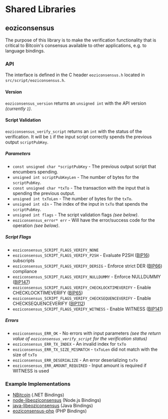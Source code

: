 Shared Libraries
================

## eoziconsensus

The purpose of this library is to make the verification functionality that is critical to Bitcoin's consensus available to other applications, e.g. to language bindings.

### API

The interface is defined in the C header `eoziconsensus.h` located in `src/script/eoziconsensus.h`.

#### Version

`eoziconsensus_version` returns an `unsigned int` with the API version *(currently `1`)*.

#### Script Validation

`eoziconsensus_verify_script` returns an `int` with the status of the verification. It will be `1` if the input script correctly spends the previous output `scriptPubKey`.

##### Parameters
- `const unsigned char *scriptPubKey` - The previous output script that encumbers spending.
- `unsigned int scriptPubKeyLen` - The number of bytes for the `scriptPubKey`.
- `const unsigned char *txTo` - The transaction with the input that is spending the previous output.
- `unsigned int txToLen` - The number of bytes for the `txTo`.
- `unsigned int nIn` - The index of the input in `txTo` that spends the `scriptPubKey`.
- `unsigned int flags` - The script validation flags *(see below)*.
- `eoziconsensus_error* err` - Will have the error/success code for the operation *(see below)*.

##### Script Flags
- `eoziconsensus_SCRIPT_FLAGS_VERIFY_NONE`
- `eoziconsensus_SCRIPT_FLAGS_VERIFY_P2SH` - Evaluate P2SH ([BIP16](https://github.com/eozi/bips/blob/master/bip-0016.mediawiki)) subscripts
- `eoziconsensus_SCRIPT_FLAGS_VERIFY_DERSIG` - Enforce strict DER ([BIP66](https://github.com/eozi/bips/blob/master/bip-0066.mediawiki)) compliance
- `eoziconsensus_SCRIPT_FLAGS_VERIFY_NULLDUMMY` - Enforce NULLDUMMY ([BIP147](https://github.com/eozi/bips/blob/master/bip-0147.mediawiki))
- `eoziconsensus_SCRIPT_FLAGS_VERIFY_CHECKLOCKTIMEVERIFY` - Enable CHECKLOCKTIMEVERIFY ([BIP65](https://github.com/eozi/bips/blob/master/bip-0065.mediawiki))
- `eoziconsensus_SCRIPT_FLAGS_VERIFY_CHECKSEQUENCEVERIFY` - Enable CHECKSEQUENCEVERIFY ([BIP112](https://github.com/eozi/bips/blob/master/bip-0112.mediawiki))
- `eoziconsensus_SCRIPT_FLAGS_VERIFY_WITNESS` - Enable WITNESS ([BIP141](https://github.com/eozi/bips/blob/master/bip-0141.mediawiki))

##### Errors
- `eoziconsensus_ERR_OK` - No errors with input parameters *(see the return value of `eoziconsensus_verify_script` for the verification status)*
- `eoziconsensus_ERR_TX_INDEX` - An invalid index for `txTo`
- `eoziconsensus_ERR_TX_SIZE_MISMATCH` - `txToLen` did not match with the size of `txTo`
- `eoziconsensus_ERR_DESERIALIZE` - An error deserializing `txTo`
- `eoziconsensus_ERR_AMOUNT_REQUIRED` - Input amount is required if WITNESS is used

### Example Implementations
- [NBitcoin](https://github.com/NicolasDorier/NBitcoin/blob/master/NBitcoin/Script.cs#L814) (.NET Bindings)
- [node-libeoziconsensus](https://github.com/bitpay/node-libeoziconsensus) (Node.js Bindings)
- [java-libeoziconsensus](https://github.com/dexX7/java-libeoziconsensus) (Java Bindings)
- [eoziconsensus-php](https://github.com/Bit-Wasp/eoziconsensus-php) (PHP Bindings)
